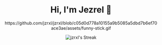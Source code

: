 <div align="center">
 <h1 align="center">Hi, I'm Jezrel 👋</h1>
  https://github.com/jzrxl/jzrxl/blob/c05d0d778a10155a9b5085a5dbd7b6ef70ace3ae/assets/funny-stick.gif

![jzrxl's Streak](https://github-readme-streak-stats.herokuapp.com/?user=jzrxl&theme=merko&hide_border=true)
